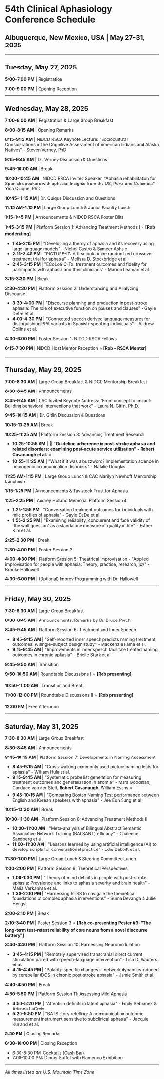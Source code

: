 # 54th Clinical Aphasiology Conference Schedule
## Albuquerque, New Mexico, USA | May 27-31, 2025

---

## Tuesday, May 27, 2025

**5:00–7:00 PM** | Registration

**7:00-9:00 PM** | Opening Reception

---

## Wednesday, May 28, 2025

**7:00-8:00 AM** | Registration & Large Group Breakfast

**8:00-8:15 AM** | Opening Remarks

**8:15-9:15 AM** | NIDCD RSCA Keynote Lecture: "Sociocultural Considerations in the Cognitive Assessment of American Indians and Alaska Natives" - Steven Verney, PhD

**9:15-9:45 AM** | Dr. Verney Discussion & Questions

**9:45-10:00 AM** | Break

**10:00-10:45 AM** | NIDCD RSCA Invited Speaker: "Aphasia rehabilitation for Spanish speakers with aphasia: Insights from the US, Peru, and Colombia" - Yina Quique, PhD

**10:45-11:15 AM** | Dr. Quique Discussion and Questions

**11:15 AM-1:15 PM** | Large Group Lunch & Junior Faculty Lunch

**1:15-1:45 PM** | Announcements & NIDCD RSCA Poster Blitz

**1:45-3:15 PM** | Platform Session 1: Advancing Treatment Methods I ⭐ **[Rob moderating]**
- **1:45-2:15 PM** | "Developing a theory of aphasia and its recovery using large language models" - Nichol Castro & Sameer Ashaie
- **2:15-2:45 PM** | "PICTURE-IT: A first look at the randomized crossover treatment trial for aphasia" - Melissa D. Stockbridge et al.
- **2:45-3:15 PM** | "ECoLoGiC-Tx: treatment outcomes and fidelity for participants with aphasia and their clinicians" - Marion Leaman et al.

**3:15-3:30 PM** | Break

**3:30-4:30 PM** | Platform Session 2: Understanding and Analyzing Discourse
- **3:30-4:00 PM** | "Discourse planning and production in post-stroke aphasia: The role of executive function on pauses and clauses" - Gayle DeDe et al.
- **4:00-4:30 PM** | "Connected speech derived language measures for distinguishing PPA variants in Spanish-speaking individuals" - Andrew Collins et al.

**4:30-6:00 PM** | Poster Session 1: NIDCD RSCA Fellows

**6:15-7:30 PM** | NIDCD Host Mentor Reception ⭐ **[Rob - RSCA Mentor]**

---

## Thursday, May 29, 2025

**7:00-8:30 AM** | Large Group Breakfast & NIDCD Mentorship Breakfast

**8:30-8:45 AM** | Announcements

**8:45-9:45 AM** | CAC Invited Keynote Address: "From concept to impact: Building behavioral interventions that work" - Laura N. Gitlin, Ph.D.

**9:45-10:15 AM** | Dr. Gitlin Discussion & Questions

**10:15-10:25 AM** | Break

**10:25-11:25 AM** | Platform Session 3: Advancing Treatment Research
- **10:25-10:55 AM** | 🎤 **"Guideline adherence in post-stroke aphasia and related disorders: examining post-acute service utilization" - Robert Cavanaugh et al.** ⭐
- **10:55-11:25 AM** | "What if it was a buzzword? Implementation science in neurogenic communication disorders" - Natalie Douglas

**11:25 AM-1:15 PM** | Large Group Lunch & CAC Marilyn Newhoff Mentorship Luncheon

**1:15-1:25 PM** | Announcements & Tavistock Trust for Aphasia

**1:25-2:25 PM** | Audrey Holland Memorial Platform Session 4
- **1:25-1:55 PM** | "Conversation treatment outcomes for individuals with mild profiles of aphasia" - Gayle DeDe et al.
- **1:55-2:25 PM** | "Examining reliability, concurrent and face validity of 'the wall question' as a standalone measure of quality of life" - Esther Kim et al.

**2:25-2:30 PM** | Break

**2:30-4:00 PM** | Poster Session 2

**4:00-4:30 PM** | Platform Session 5: Theatrical Improvisation - "Applied improvisation for people with aphasia: Theory, practice, research, joy" - Brooke Hallowell

**4:30-6:00 PM** | (Optional) Improv Programming with Dr. Hallowell

---

## Friday, May 30, 2025

**7:30-8:30 AM** | Large Group Breakfast

**8:30-8:45 AM** | Announcements, Remarks by Dr. Bruce Porch

**8:45-9:45 AM** | Platform Session 6: Treatment and Inner Speech
- **8:45-9:15 AM** | "Self-reported inner speech predicts naming treatment outcomes: A single-subject design study" - Mackenzie Fama et al.
- **9:15-9:45 AM** | "Improvements in inner speech facilitate treated naming outcomes in chronic aphasia" - Brielle Stark et al.

**9:45-9:50 AM** | Transition

**9:50-10:50 AM** | Roundtable Discussions I ⭐ **[Rob presenting]**

**10:50-11:00 AM** | Transition and Break

**11:00-12:00 PM** | Roundtable Discussions II ⭐ **[Rob presenting]**

**12:00 PM** | Free Afternoon

---

## Saturday, May 31, 2025

**7:30-8:30 AM** | Large Group Breakfast

**8:30-8:45 AM** | Announcements

**8:45-10:15 AM** | Platform Session 7: Developments in Naming Assessment
- **8:45-9:15 AM** | "Cross-walking commonly used picture naming tests for aphasia" - William Hula et al.
- **9:15-9:45 AM** | "Systematic probe list generation for measuring treatment outcomes and generalization in anomia" - Mara Goodman, Candace van der Stelt, **Robert Cavanaugh**, William Evans ⭐
- **9:45-10:15 AM** | "Comparing Boston Naming Test performance between English and Korean speakers with aphasia" - Jee Eun Sung et al.

**10:15-10:30 AM** | Break

**10:30-11:30 AM** | Platform Session 8: Advancing Treatment Methods II
- **10:30-11:00 AM** | "Meta-analysis of Bilingual Abstract Semantic Associative Network Training (BAbSANT) efficacy" - Chaleece Sandberg et al.
- **11:00-11:30 AM** | "Lessons learned by using artificial intelligence (AI) to develop scripts for conversational practice" - Edie Babbitt et al.

**11:30-1:00 PM** | Large Group Lunch & Steering Committee Lunch

**1:00-2:00 PM** | Platform Session 9: Theoretical Perspectives
- **1:00-1:30 PM** | "Theory of mind deficits in people with post-stroke aphasia: Prevalence and links to aphasia severity and brain health" - Maria Varkanitsa et al.
- **1:30-2:00 PM** | "Harnessing RTSS to navigate the theoretical foundations of complex aphasia interventions" - Suma Devanga & Julie Hengst

**2:00-2:10 PM** | Break

**2:10-3:40 PM** | Poster Session 3 ⭐ **[Rob co-presenting Poster #3: "The long-term test-retest reliability of core nouns from a novel discourse battery"]**

**3:40-4:40 PM** | Platform Session 10: Harnessing Neuromodulation
- **3:45-4:15 PM** | "Remotely supervised transcranial direct current stimulation paired with speech-language intervention" - Lisa D. Wauters et al.
- **4:15-4:45 PM** | "Polarity-specific changes in network dynamics induced by cerebellar tDCS in chronic post-stroke aphasia" - Jamie Smith et al.

**4:40-4:50 PM** | Break

**4:50-5:50 PM** | Platform Session 11: Assessing Mild Aphasia
- **4:50-5:20 PM** | "Attention deficits in latent aphasia" - Emily Sebranek & Arianna LaCroix
- **5:20-5:50 PM** | "BATS story retelling: A communication outcome measurement instrument sensitive to subclinical aphasia" - Jacquie Kurland et al.

**5:50 PM** | Closing Remarks

**6:30-10:00 PM** | Closing Reception
- 6:30-8:30 PM: Cocktails (Cash Bar)
- 7:00-10:00 PM: Dinner Buffet with Flamenco Exhibition

---

*All times listed are U.S. Mountain Time Zone*
